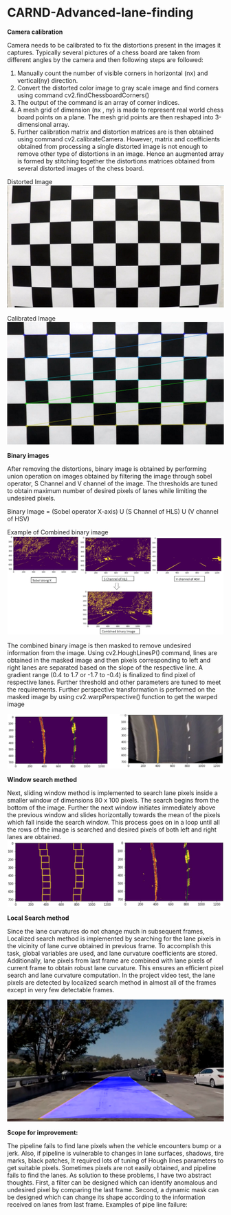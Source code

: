 # CARND-Advanced-lane-finding

**Camera calibration**

Camera needs to be calibrated to fix the distortions present in the images it captures. Typically several pictures of a chess board are taken from different angles by the camera and then following steps are followed: 
1. Manually count the number of visible corners in horizontal (nx) and vertical(ny) direction.
2. Convert the distorted color image to gray scale image and find corners using command cv2.findChessboardCorners()
3. The output of the command is an array of corner indices.
5. A mesh grid of dimension (nx , ny) is made to represent real world chess board points on a plane. The mesh grid points are then reshaped into 3-dimensional array.
6. Further calibration matrix and distortion matrices are is then obtained using command cv2.calibrateCamera. 
However, matrix and coefficients obtained from processing a single distorted image is not enough to remove other type of distortions in an image. Hence an augmented array is formed by stitching together the distortions matrices obtained from several distorted images of the chess board. 

Distorted Image
![](calibration1.jpg) 

Calibrated Image
![](AA.jpg) 

**Binary images**

After removing the distortions, binary image is obtained by performing union operation on images obtained by filtering the image through sobel operator, S Channel and V channel of the image. The thresholds are tuned to obtain maximum number of desired pixels of lanes while limiting the undesired pixels.

Binary Image = (Sobel operator X-axis) U (S Channel of HLS)  U (V channel of HSV)

Example of Combined binary image
![](Bin_img.JPG)

The combined binary image is then masked to remove undesired information from the image. Using cv2.HoughLinesP() command, lines are obtained in the masked image and then pixels corresponding to left and right lanes are separated based on the slope of the respective line.
A gradient range (0.4 to 1.7 or -1.7 to -0.4) is finalized to find pixel of respective lanes. Further threshold and other parameters are tuned to meet the requirements. 
Further perspective transformation is performed on the masked image by using cv2.warpPerspective() function to get the warped image

![](warped.JPG)

**Window search method**

Next, sliding window method is implemented to search lane pixels inside a smaller window of dimensions 80 x 100 pixels. The search begins from the bottom of the image. Further the next window initiates immediately above the previous window and slides horizontally towards the mean of the pixels which fall inside the search window. This process goes on in a loop until all the rows of the image is searched and desired pixels of both left and right lanes are obtained.
![](search.JPG)

**Local Search method**

Since the lane curvatures do not change much in subsequent frames, Localized search method is implemented by searching for the lane pixels in the vicinity of lane curve obtained in previous frame. To accomplish this task, global variables are used, and lane curvature coefficients are stored. 
Additionally, lane pixels from last frame are combined with lane pixels of current frame to obtain robust lane curvature. This ensures an efficient pixel search and lane curvature computation. In the project video test, the lane pixels are detected by localized search method in almost all of the frames except in very few detectable frames.

![](OP_test4.jpg)

**Scope for improvement:**

The pipeline fails to find lane pixels when the vehicle encounters bump or a jerk. Also, if pipeline is vulnerable to changes in lane surfaces, shadows, tire marks, black patches, It required lots of tuning of Hough lines parameters to get suitable pixels. Sometimes pixels are not easily obtained, and pipeline fails to find the lanes. As solution to these problems, I have two abstract thoughts. First, a filter can be designed which can identify anomalous and undesired pixel by comparing the last frame. Second, a dynamic mask can be designed which can change its shape according to the information received on lanes from last frame. Examples of pipe line failure:
